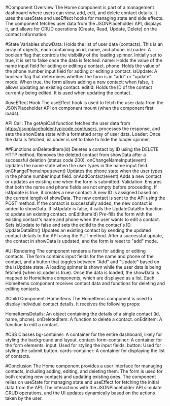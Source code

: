 #Component Overview
The Home component is part of a management dashboard where users can view, add, edit, and delete contact details. It uses the useState and useEffect hooks for managing state and side effects. The component fetches user data from the JSONPlaceholder API, displays it, and allows for CRUD operations (Create, Read, Update, Delete) on the contact information.

#State Variables
showData: Holds the list of user data (contacts). This is an array of objects, each containing an id, name, and phone.
isLoader: A boolean flag that controls the visibility of the loading spinner. Initially set to true, it is set to false once the data is fetched.
name: Holds the value of the name input field for adding or editing a contact.
phone: Holds the value of the phone number input field for adding or editing a contact.
isUpdate: A boolean flag that determines whether the form is in "add" or "update" mode. When true, the form allows adding a new contact; when false, it allows updating an existing contact.
editId: Holds the ID of the contact currently being edited. It is used when updating the contact.

#useEffect Hook
The useEffect hook is used to fetch the user data from the JSONPlaceholder API on component mount (when the component first loads).

API Call: The getApiCall function fetches the user data from https://jsonplaceholder.typicode.com/users, processes the response, and sets the showData state with a formatted array of user data.
Loader: Once the data is fetched, isLoader is set to false to hide the loader spinner.

##Functions
onDeletedItem(id)
Deletes a contact by ID using the DELETE HTTP method.
Removes the deleted contact from showData after a successful deletion (status code 200).
onChangeNameInput(event)
Updates the name state when the user types in the name input field.
onChangePhoneInput(event)
Updates the phone state when the user types in the phone number input field.
onAddContact(event)
Adds a new contact or updates an existing one when the form is submitted.
Validation: Ensures that both the name and phone fields are not empty before proceeding.
If isUpdate is true, it creates a new contact:
A new ID is assigned based on the current length of showData.
The new contact is sent to the API using the POST method.
If the contact is successfully added, the new contact is added to showData.
If isUpdate is false, it calls the UpdateDataBtn function to update an existing contact.
onEditItem(id)
Pre-fills the form with the existing contact's name and phone when the user wants to edit a contact.
Sets isUpdate to false and sets the editId to the contact's ID.
UpdateDataBtn()
Updates an existing contact by sending the updated contact details to the API using the PUT method.
After a successful update, the contact in showData is updated, and the form is reset to "add" mode.

#UI Rendering
The component renders a form for adding or editing contacts. The form contains input fields for the name and phone of the contact, and a button that toggles between "Add" and "Update" based on the isUpdate state.
A loading spinner is shown while the user data is being fetched (when isLoader is true).
Once the data is loaded, the showData is mapped to HomeItems components, which are displayed as a list. Each HomeItems component receives contact data and functions for deleting and editing contacts.

#Child Component: HomeItems
The HomeItems component is used to display individual contact details. It receives the following props:

HomeItemsDetails: An object containing the details of a single contact (id, name, phone).
onDeletedItem: A function to delete a contact.
onEditItem: A function to edit a contact.

#CSS Classes
bg-container: A container for the entire dashboard, likely for styling the background and layout.
contact-form-container: A container for the form elements.
input: Used for styling the input fields.
button: Used for styling the submit button.
cards-container: A container for displaying the list of contacts.

#Conclusion
The Home component provides a user interface for managing contacts, including adding, editing, and deleting them. The form is used for both creating new contacts and updating existing ones. The component relies on useState for managing state and useEffect for fetching the initial data from the API. The interactions with the JSONPlaceholder API simulate CRUD operations, and the UI updates dynamically based on the actions taken by the user.
